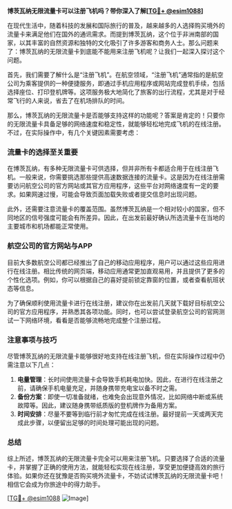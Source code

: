 **博茨瓦纳无限流量卡可以注册飞机吗？带你深入了解[[TG💪+ @esim1088](https://t.me/s/esim1088)]**

在现代生活中，随着科技的发展和国际旅行的普及，越来越多的人选择购买境外的流量卡来满足他们在国外的通讯需求。而提到博茨瓦纳，这个位于非洲南部的国家，以其丰富的自然资源和独特的文化吸引了许多游客和商务人士。那么问题来了：博茨瓦纳的无限流量卡到底能不能用来注册飞机呢？让我们一起深入探讨这个问题。

首先，我们需要了解什么是“注册飞机”。在航空领域，“注册飞机”通常指的是航空公司为乘客提供的一种便捷服务，即通过手机应用程序或网站完成登机手续，包括选择座位、打印登机牌等。这项服务极大地简化了旅客的出行流程，尤其是对于经常飞行的人来说，省去了在机场排队的时间。

那么，博茨瓦纳的无限流量卡是否能够支持这样的功能呢？答案是肯定的！只要你的无限流量卡具备足够的网络速度和稳定性，就能够轻松地完成飞机的在线注册。不过，在实际操作中，有几个关键因素需要考虑：

### 流量卡的选择至关重要

在博茨瓦纳，有多种无限流量卡可供选择，但并非所有卡都适合用于在线注册飞机。一般来说，你需要挑选那些提供高速数据连接的流量卡。这是因为在线注册需要访问航空公司的官方网站或其官方应用程序，这些平台对网络速度有一定的要求。如果网速过慢，可能会导致页面加载失败或者提交信息时出现问题。

此外，还需要注意流量卡的覆盖范围。虽然博茨瓦纳是一个相对较小的国家，但不同地区的信号强度可能会有所差异。因此，在出发前最好确认所选流量卡在当地的主要城市和机场都能正常使用。

### 航空公司的官方网站与APP

目前大多数航空公司都已经推出了自己的移动应用程序，用户可以通过这些应用进行在线注册。相比传统的网页端，移动应用通常更加直观易用，并且提供了更多的个性化选项。例如，你可以根据自己的喜好提前锁定靠窗的位置，或者查看航班状态等信息。

为了确保顺利使用流量卡进行在线注册，建议你在出发前几天就下载好目标航空公司的官方应用程序，并熟悉其各项功能。同时，也可以尝试登录航空公司的官网测试一下网络环境，看看是否能够流畅地完成整个注册过程。

### 注意事项与技巧

尽管博茨瓦纳的无限流量卡能够很好地支持在线注册飞机，但在实际操作过程中仍需注意以下几点：

1. **电量管理**：长时间使用流量卡会导致手机耗电加快。因此，在进行在线注册之前，请确保手机电量充足，并随身携带充电宝以备不时之需。
2. **备份方案**：即使一切准备就绪，也难免会出现意外情况，比如网络中断或系统故障等。因此，建议随身携带纸质版的登机牌作为备用方案。
3. **时间安排**：尽量不要等到临行前才匆忙完成在线注册。最好提前一天或两天完成此步骤，以便留出足够的时间处理可能出现的问题。

### 总结

综上所述，博茨瓦纳的无限流量卡完全可以用来注册飞机。只要选择了合适的流量卡，并掌握了正确的使用方法，就能轻松实现在线注册，享受更加便捷高效的旅行体验。如果你还在犹豫是否购买境外流量卡，不妨试试博茨瓦纳的无限流量卡吧！相信它会成为你旅途中的得力助手。

[[TG💪+ @esim1088](https://t.me/s/esim1088) ![Image](https://i.postimg.cc/4NQfJmqS/Snipaste-2025-05-13-00-14-12.png)]